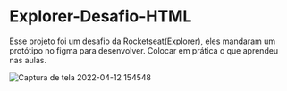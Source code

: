 # Explorer-Desafio-HTML
Esse projeto foi um desafio da Rocketseat(Explorer), eles mandaram um protótipo no figma para desenvolver. Colocar em prática o que aprendeu nas aulas.

![Captura de tela 2022-04-12 154548](https://user-images.githubusercontent.com/87449597/163032581-598a6355-2533-4b28-a1e0-3b7a5cc6a728.png)


